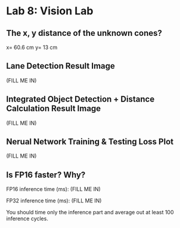 # Lab 8: Vision Lab

## The x, y distance of the unknown cones?
x= 60.6 cm 
y= 13 cm

## Lane Detection Result Image
(FILL ME IN)

## Integrated Object Detection + Distance Calculation Result Image
(FILL ME IN)

## Nerual Network Training & Testing Loss Plot
(FILL ME IN)

## Is FP16 faster? Why?
FP16 inference time (ms): (FILL ME IN)

FP32 inference time (ms): (FILL ME IN)

You should time only the inference part and average out at least 100 inference cycles.
